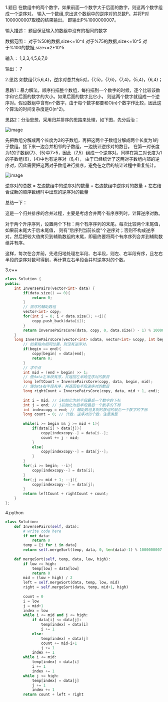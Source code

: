 1.题目
在数组中的两个数字，如果前面一个数字大于后面的数字，则这两个数字组成一个逆序对。
输入一个数组,求出这个数组中的逆序对的总数P。并将P对1000000007取模的结果输出。 即输出P%1000000007。

输入描述：
题目保证输入的数组中没有的相同的数字

数据范围：
对于%50的数据,size<=10^4
对于%75的数据,size<=10^5
对于%100的数据,size<=2*10^5

输入：
1,2,3,4,5,6,7,0

输出：
7

2.思路
如数组{7,5,6,4}，逆序对总共有5对，{7,5}，{7,6}，{7,4}，{5,4}，{6,4}；

思路1：暴力解法，顺序扫描整个数组，每扫描到一个数字的时候，逐个比较该数字和它后面的数字的大小。如果后面的数字比它小，
则这两个数字就组成一个逆序对。假设数组中含有n个数字，由于每个数字都要和O(n)个数字作比较，因此这个算法的时间复杂度是O(n^2)。

思路2：分治思想，采用归并排序的思路来处理，如下图，先分后治：

![image](https://github.com/zzh501937684/work/blob/master/%E5%89%91%E6%8C%87offer-%E6%95%B0%E7%BB%84/pic01.png)

先把数组分解成两个长度为2的子数组，再把这两个子数组分解成两个长度为1的子数组。接下来一边合并相邻的子数组，一边统计逆序对的数目。
在第一对长度为1的子数组{7}、{5}中7>5，因此（7,5）组成一个逆序对。同样在第二对长度为1的子数组{6}，{4}中也有逆序对（6,4），
由于已经统计了这两对子数组内部的逆序对，因此需要把这两对子数组进行排序，避免在之后的统计过程中重复统计。

![image](https://github.com/zzh501937684/work/blob/master/%E5%89%91%E6%8C%87offer-%E6%95%B0%E7%BB%84/pic02.png)

逆序对的总数 = 左边数组中的逆序对的数量 + 右边数组中逆序对的数量 + 左右结合成新的顺序数组时中出现的逆序对的数量

总结一下：

这是一个归并排序的合并过程，主要是考虑合并两个有序序列时，计算逆序对数。

对于两个升序序列，设置两个下标：两个有序序列的末尾。每次比较两个末尾值，如果前末尾大于后末尾值，
则有”后序列当前长度“个逆序对；否则不构成逆序对。然后把较大值拷贝到辅助数组的末尾，即最终要将两个有序序列合并到辅助数组并有序。

这样，每次在合并前，先递归地处理左半段、右半段，则左、右半段有序，且左右半段的逆序对数可得到，再计算左右半段合并时逆序对的个数。


3.c++
```c++
class Solution {
public:
    int InversePairs(vector<int> data) {
        if(data.size() == 0){
            return 0;
        }
        // 排序的辅助数组
        vector<int> copy;
        for(int i = 0; i < data.size(); ++i){
            copy.push_back(data[i]);
        }
        return InversePairsCore(data, copy, 0, data.size() - 1) % 1000000007;
    }
    long InversePairsCore(vector<int> &data, vector<int> &copy, int begin, int end){
        // 如果指向相同位置，则没有逆序对。
        if(begin == end){
            copy[begin] = data[end];
            return 0;
        }
        // 求中点
        int mid = (end + begin) >> 1;
        // 使data左半段有序，并返回左半段逆序对的数目
        long leftCount = InversePairsCore(copy, data, begin, mid);
        // 使data右半段有序，并返回右半段逆序对的数目
        long rightCount = InversePairsCore(copy, data, mid + 1, end);
        
        int i = mid; // i初始化为前半段最后一个数字的下标
        int j = end; // j初始化为后半段最后一个数字的下标
        int indexcopy = end; // 辅助数组复制的数组的最后一个数字的下标
        long count = 0; // 计数，逆序对的个数，注意类型
        
        while(i >= begin && j >= mid + 1){
            if(data[i] > data[j]){
                copy[indexcopy--] = data[i--];
                count += j - mid;
            }
            else{
                copy[indexcopy--] = data[j--];
            }
        }
        for(;i >= begin; --i){
            copy[indexcopy--] = data[i];
        }
        for(;j >= mid + 1; --j){
            copy[indexcopy--] = data[j];
        }
        return leftCount + rightCount + count;
    }
};
```

4.python
```python
class Solution:
    def InversePairs(self, data):
        # write code here
        if not data:
            return 0
        temp = [i for i in data]
        return self.mergeSort(temp, data, 0, len(data)-1) % 1000000007
       
    def mergeSort(self, temp, data, low, high):
        if low >= high:
            temp[low] = data[low]
            return 0
        mid = (low + high) / 2
        left = self.mergeSort(data, temp, low, mid)
        right = self.mergeSort(data, temp, mid+1, high)
           
        count = 0
        i = low
        j = mid+1
        index = low
        while i <= mid and j <= high:
            if data[i] <= data[j]:
                temp[index] = data[i]
                i += 1
            else:
                temp[index] = data[j]
                count += mid-i+1
                j += 1
            index += 1
        while i <= mid:
            temp[index] = data[i]
            i += 1
            index += 1
        while j <= high:
            temp[index] = data[j]
            j += 1
            index += 1
        return count + left + right
```
